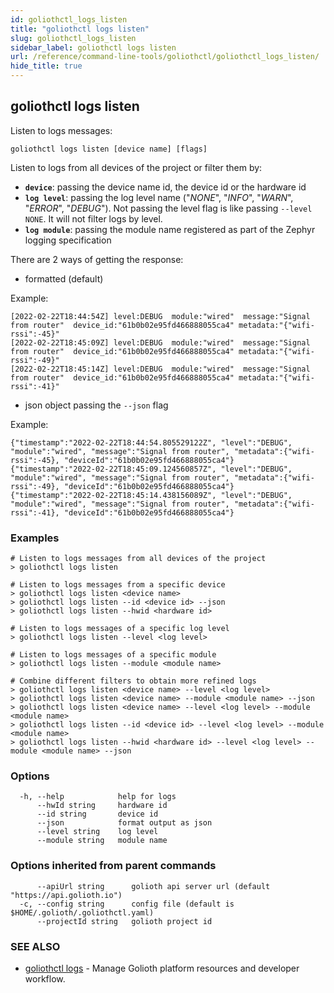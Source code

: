 ```yaml
---
id: goliothctl_logs_listen
title: "goliothctl logs listen"
slug: goliothctl_logs_listen
sidebar_label: goliothctl logs listen
url: /reference/command-line-tools/goliothctl/goliothctl_logs_listen/
hide_title: true
---
```

## goliothctl logs listen

Listen to logs messages:
```
goliothctl logs listen [device name] [flags]
```
 
Listen to logs from all devices of the project or filter them by:
 * **`device`**: passing the device name id, the device id or the hardware id
 * **`log level`**: passing the log level name ("*NONE*", "*INFO*", "*WARN*", "*ERROR*", "*DEBUG*"). Not passing the level flag is like passing `--level NONE`. It will not filter logs by level.
 * **`log module`**: passing the module name registered as part of the Zephyr logging specification

There are 2 ways of getting the response:
* formatted (default)

Example:
```
[2022-02-22T18:44:54Z] level:DEBUG  module:"wired"  message:"Signal from router"  device_id:"61b0b02e95fd466888055ca4" metadata:"{"wifi-rssi":-45}"
[2022-02-22T18:45:09Z] level:DEBUG  module:"wired"  message:"Signal from router"  device_id:"61b0b02e95fd466888055ca4" metadata:"{"wifi-rssi":-49}"
[2022-02-22T18:45:14Z] level:DEBUG  module:"wired"  message:"Signal from router"  device_id:"61b0b02e95fd466888055ca4" metadata:"{"wifi-rssi":-41}"
```

* json object passing the `--json` flag

Example:
```
{"timestamp":"2022-02-22T18:44:54.805529122Z", "level":"DEBUG", "module":"wired", "message":"Signal from router", "metadata":{"wifi-rssi":-45}, "deviceId":"61b0b02e95fd466888055ca4"}
{"timestamp":"2022-02-22T18:45:09.124560857Z", "level":"DEBUG", "module":"wired", "message":"Signal from router", "metadata":{"wifi-rssi":-49}, "deviceId":"61b0b02e95fd466888055ca4"}
{"timestamp":"2022-02-22T18:45:14.438156089Z", "level":"DEBUG", "module":"wired", "message":"Signal from router", "metadata":{"wifi-rssi":-41}, "deviceId":"61b0b02e95fd466888055ca4"}
```



### Examples

```
# Listen to logs messages from all devices of the project
> goliothctl logs listen

# Listen to logs messages from a specific device 
> goliothctl logs listen <device name>
> goliothctl logs listen --id <device id> --json
> goliothctl logs listen --hwid <hardware id>

# Listen to logs messages of a specific log level
> goliothctl logs listen --level <log level>

# Listen to logs messages of a specific module
> goliothctl logs listen --module <module name>

# Combine different filters to obtain more refined logs
> goliothctl logs listen <device name> --level <log level> 
> goliothctl logs listen <device name> --module <module name> --json
> goliothctl logs listen <device name> --level <log level> --module <module name>
> goliothctl logs listen --id <device id> --level <log level> --module <module name>
> goliothctl logs listen --hwid <hardware id> --level <log level> --module <module name> --json
```

### Options

```
  -h, --help            help for logs
      --hwId string     hardware id
      --id string       device id
      --json            format output as json
      --level string    log level
      --module string   module name
```

### Options inherited from parent commands

```
      --apiUrl string      golioth api server url (default "https://api.golioth.io")
  -c, --config string      config file (default is $HOME/.golioth/.goliothctl.yaml)
      --projectId string   golioth project id
```

### SEE ALSO

* [goliothctl logs](/reference/command-line-tools/goliothctl/goliothctl_logs/)	 - Manage Golioth platform resources and developer workflow.

